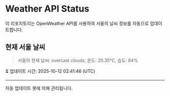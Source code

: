 
# Weather API Status

이 리포지토리는 OpenWeather API를 사용하여 서울의 날씨 정보를 자동으로 업데이트합니다.

## 현재 서울 날씨
> 서울의 현재 날씨: overcast clouds, 온도: 20.35°C, 습도: 84%

⏳ 업데이트 시간: 2025-10-12 02:41:46 (UTC)

---
자동 업데이트 봇에 의해 관리됩니다.
